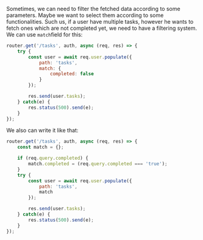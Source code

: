 Sometimes, we can need to filter the fetched data according to some parameters. Maybe we want to select them according to some functionalities. Such us, if a user have multiple tasks, however he wants to fetch ones which are not completed yet, we need to have a filtering system. We can use `match`field for this:
```javascript
router.get('/tasks', auth, async (req, res) => {
    try {
        const user = await req.user.populate({
            path: 'tasks',
            match: {
                completed: false
            }
        });

        res.send(user.tasks);
    } catch(e) {
        res.status(500).send(e);
    }
});
```

We also can write it like that:
```javascript
router.get('/tasks', auth, async (req, res) => {
    const match = {};

    if (req.query.completed) {
        match.completed = (req.query.completed === 'true');
    }
    try {
        const user = await req.user.populate({
            path: 'tasks',
            match
        });

        res.send(user.tasks);
    } catch(e) {
        res.status(500).send(e);
    }
});
```

